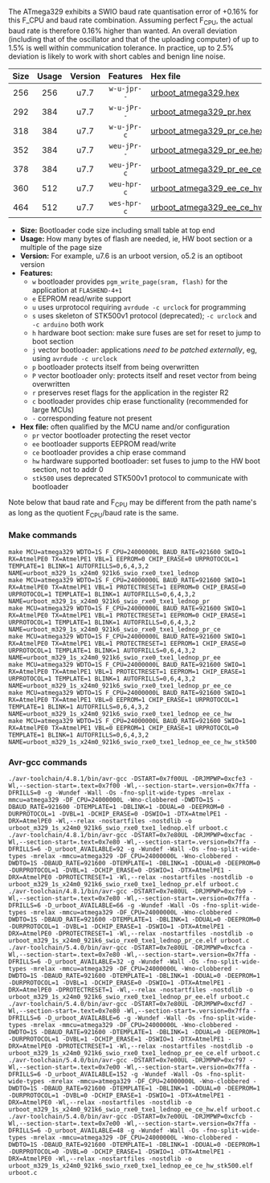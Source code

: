 The ATmega329 exhibits a SWIO baud rate quantisation error of +0.16% for this F_CPU and baud rate combination. Assuming perfect F<sub>CPU</sub>, the actual baud rate is therefore 0.16% higher than wanted. An overall deviation (including that of the oscillator and that of the uploading computer) of up to 1.5% is well within communication tolerance. In practice, up to 2.5% deviation is likely to work with short cables and benign line noise.

|Size|Usage|Version|Features|Hex file|
|:-:|:-:|:-:|:-:|:--|
|256|256|u7.7|`w-u-jpr--`|[urboot_atmega329.hex](https://raw.githubusercontent.com/stefanrueger/urboot.hex/main/u7.7/cores/megacore/atmega329/watchdog_1_s/external_oscillator/2000000_hz/76800_baud/uart0_rxe0_txe1/lednop/urboot_atmega329.hex)|
|292|384|u7.7|`w-u-jPr--`|[urboot_atmega329_pr.hex](https://raw.githubusercontent.com/stefanrueger/urboot.hex/main/u7.7/cores/megacore/atmega329/watchdog_1_s/external_oscillator/2000000_hz/76800_baud/uart0_rxe0_txe1/lednop/urboot_atmega329_pr.hex)|
|318|384|u7.7|`w-u-jPr-c`|[urboot_atmega329_pr_ce.hex](https://raw.githubusercontent.com/stefanrueger/urboot.hex/main/u7.7/cores/megacore/atmega329/watchdog_1_s/external_oscillator/2000000_hz/76800_baud/uart0_rxe0_txe1/lednop/urboot_atmega329_pr_ce.hex)|
|352|384|u7.7|`weu-jPr--`|[urboot_atmega329_pr_ee.hex](https://raw.githubusercontent.com/stefanrueger/urboot.hex/main/u7.7/cores/megacore/atmega329/watchdog_1_s/external_oscillator/2000000_hz/76800_baud/uart0_rxe0_txe1/lednop/urboot_atmega329_pr_ee.hex)|
|378|384|u7.7|`weu-jPr-c`|[urboot_atmega329_pr_ee_ce.hex](https://raw.githubusercontent.com/stefanrueger/urboot.hex/main/u7.7/cores/megacore/atmega329/watchdog_1_s/external_oscillator/2000000_hz/76800_baud/uart0_rxe0_txe1/lednop/urboot_atmega329_pr_ee_ce.hex)|
|360|512|u7.7|`weu-hpr-c`|[urboot_atmega329_ee_ce_hw.hex](https://raw.githubusercontent.com/stefanrueger/urboot.hex/main/u7.7/cores/megacore/atmega329/watchdog_1_s/external_oscillator/2000000_hz/76800_baud/uart0_rxe0_txe1/lednop/urboot_atmega329_ee_ce_hw.hex)|
|464|512|u7.7|`wes-hpr-c`|[urboot_atmega329_ee_ce_hw_stk500.hex](https://raw.githubusercontent.com/stefanrueger/urboot.hex/main/u7.7/cores/megacore/atmega329/watchdog_1_s/external_oscillator/2000000_hz/76800_baud/uart0_rxe0_txe1/lednop/urboot_atmega329_ee_ce_hw_stk500.hex)|

- **Size:** Bootloader code size including small table at top end
- **Usage:** How many bytes of flash are needed, ie, HW boot section or a multiple of the page size
- **Version:** For example, u7.6 is an urboot version, o5.2 is an optiboot version
- **Features:**
  + `w` bootloader provides `pgm_write_page(sram, flash)` for the application at `FLASHEND-4+1`
  + `e` EEPROM read/write support
  + `u` uses urprotocol requiring `avrdude -c urclock` for programming
  + `s` uses skeleton of STK500v1 protocol (deprecated); `-c urclock` and `-c arduino` both work
  + `h` hardware boot section: make sure fuses are set for reset to jump to boot section
  + `j` vector bootloader: applications *need to be patched externally*, eg, using `avrdude -c urclock`
  + `p` bootloader protects itself from being overwritten
  + `P` vector bootloader only: protects itself and reset vector from being overwritten
  + `r` preserves reset flags for the application in the register R2
  + `c` bootloader provides chip erase functionality (recommended for large MCUs)
  + `-` corresponding feature not present
- **Hex file:** often qualified by the MCU name and/or configuration
  + `pr` vector bootloader protecting the reset vector
  + `ee` bootloader supports EEPROM read/write
  + `ce` bootloader provides a chip erase command
  + `hw` hardware supported bootloader: set fuses to jump to the HW boot section, not to addr 0
  + `stk500` uses deprecated STK500v1 protocol to communicate with bootloader


Note below that baud rate and F<sub>CPU</sub> may be different from the path name's as long as the quotient F<sub>CPU</sub>/baud rate is the same.

### Make commands
```
make MCU=atmega329 WDTO=1S F_CPU=24000000L BAUD_RATE=921600 SWIO=1 RX=AtmelPE0 TX=AtmelPE1 VBL=1 EEPROM=0 CHIP_ERASE=0 URPROTOCOL=1 TEMPLATE=1 BLINK=1 AUTOFRILLS=0,6,4,3,2 NAME=urboot_m329_1s_x24m0_921k6_swio_rxe0_txe1_lednop
make MCU=atmega329 WDTO=1S F_CPU=24000000L BAUD_RATE=921600 SWIO=1 RX=AtmelPE0 TX=AtmelPE1 VBL=1 PROTECTRESET=1 EEPROM=0 CHIP_ERASE=0 URPROTOCOL=1 TEMPLATE=1 BLINK=1 AUTOFRILLS=0,6,4,3,2 NAME=urboot_m329_1s_x24m0_921k6_swio_rxe0_txe1_lednop_pr
make MCU=atmega329 WDTO=1S F_CPU=24000000L BAUD_RATE=921600 SWIO=1 RX=AtmelPE0 TX=AtmelPE1 VBL=1 PROTECTRESET=1 EEPROM=0 CHIP_ERASE=1 URPROTOCOL=1 TEMPLATE=1 BLINK=1 AUTOFRILLS=0,6,4,3,2 NAME=urboot_m329_1s_x24m0_921k6_swio_rxe0_txe1_lednop_pr_ce
make MCU=atmega329 WDTO=1S F_CPU=24000000L BAUD_RATE=921600 SWIO=1 RX=AtmelPE0 TX=AtmelPE1 VBL=1 PROTECTRESET=1 EEPROM=1 CHIP_ERASE=0 URPROTOCOL=1 TEMPLATE=1 BLINK=1 AUTOFRILLS=0,6,4,3,2 NAME=urboot_m329_1s_x24m0_921k6_swio_rxe0_txe1_lednop_pr_ee
make MCU=atmega329 WDTO=1S F_CPU=24000000L BAUD_RATE=921600 SWIO=1 RX=AtmelPE0 TX=AtmelPE1 VBL=1 PROTECTRESET=1 EEPROM=1 CHIP_ERASE=1 URPROTOCOL=1 TEMPLATE=1 BLINK=1 AUTOFRILLS=0,6,4,3,2 NAME=urboot_m329_1s_x24m0_921k6_swio_rxe0_txe1_lednop_pr_ee_ce
make MCU=atmega329 WDTO=1S F_CPU=24000000L BAUD_RATE=921600 SWIO=1 RX=AtmelPE0 TX=AtmelPE1 VBL=0 EEPROM=1 CHIP_ERASE=1 URPROTOCOL=1 TEMPLATE=1 BLINK=1 AUTOFRILLS=0,6,4,3,2 NAME=urboot_m329_1s_x24m0_921k6_swio_rxe0_txe1_lednop_ee_ce_hw
make MCU=atmega329 WDTO=1S F_CPU=24000000L BAUD_RATE=921600 SWIO=1 RX=AtmelPE0 TX=AtmelPE1 VBL=0 EEPROM=1 CHIP_ERASE=1 URPROTOCOL=0 TEMPLATE=1 BLINK=1 AUTOFRILLS=0,6,4,3,2 NAME=urboot_m329_1s_x24m0_921k6_swio_rxe0_txe1_lednop_ee_ce_hw_stk500
```

### Avr-gcc commands
```
./avr-toolchain/4.8.1/bin/avr-gcc -DSTART=0x7f00UL -DRJMPWP=0xcfe3 -Wl,--section-start=.text=0x7f00 -Wl,--section-start=.version=0x7ffa -DFRILLS=0 -g -Wundef -Wall -Os -fno-split-wide-types -mrelax -mmcu=atmega329 -DF_CPU=24000000L -Wno-clobbered -DWDTO=1S -DBAUD_RATE=921600 -DTEMPLATE=1 -DBLINK=1 -DDUAL=0 -DEEPROM=0 -DURPROTOCOL=1 -DVBL=1 -DCHIP_ERASE=0 -DSWIO=1 -DTX=AtmelPE1 -DRX=AtmelPE0 -Wl,--relax -nostartfiles -nostdlib -o urboot_m329_1s_x24m0_921k6_swio_rxe0_txe1_lednop.elf urboot.c
./avr-toolchain/4.8.1/bin/avr-gcc -DSTART=0x7e80UL -DRJMPWP=0xcfac -Wl,--section-start=.text=0x7e80 -Wl,--section-start=.version=0x7ffa -DFRILLS=6 -D_urboot_AVAILABLE=92 -g -Wundef -Wall -Os -fno-split-wide-types -mrelax -mmcu=atmega329 -DF_CPU=24000000L -Wno-clobbered -DWDTO=1S -DBAUD_RATE=921600 -DTEMPLATE=1 -DBLINK=1 -DDUAL=0 -DEEPROM=0 -DURPROTOCOL=1 -DVBL=1 -DCHIP_ERASE=0 -DSWIO=1 -DTX=AtmelPE1 -DRX=AtmelPE0 -DPROTECTRESET=1 -Wl,--relax -nostartfiles -nostdlib -o urboot_m329_1s_x24m0_921k6_swio_rxe0_txe1_lednop_pr.elf urboot.c
./avr-toolchain/4.8.1/bin/avr-gcc -DSTART=0x7e80UL -DRJMPWP=0xcfb9 -Wl,--section-start=.text=0x7e80 -Wl,--section-start=.version=0x7ffa -DFRILLS=6 -D_urboot_AVAILABLE=66 -g -Wundef -Wall -Os -fno-split-wide-types -mrelax -mmcu=atmega329 -DF_CPU=24000000L -Wno-clobbered -DWDTO=1S -DBAUD_RATE=921600 -DTEMPLATE=1 -DBLINK=1 -DDUAL=0 -DEEPROM=0 -DURPROTOCOL=1 -DVBL=1 -DCHIP_ERASE=1 -DSWIO=1 -DTX=AtmelPE1 -DRX=AtmelPE0 -DPROTECTRESET=1 -Wl,--relax -nostartfiles -nostdlib -o urboot_m329_1s_x24m0_921k6_swio_rxe0_txe1_lednop_pr_ce.elf urboot.c
./avr-toolchain/5.4.0/bin/avr-gcc -DSTART=0x7e80UL -DRJMPWP=0xcfca -Wl,--section-start=.text=0x7e80 -Wl,--section-start=.version=0x7ffa -DFRILLS=6 -D_urboot_AVAILABLE=32 -g -Wundef -Wall -Os -fno-split-wide-types -mrelax -mmcu=atmega329 -DF_CPU=24000000L -Wno-clobbered -DWDTO=1S -DBAUD_RATE=921600 -DTEMPLATE=1 -DBLINK=1 -DDUAL=0 -DEEPROM=1 -DURPROTOCOL=1 -DVBL=1 -DCHIP_ERASE=0 -DSWIO=1 -DTX=AtmelPE1 -DRX=AtmelPE0 -DPROTECTRESET=1 -Wl,--relax -nostartfiles -nostdlib -o urboot_m329_1s_x24m0_921k6_swio_rxe0_txe1_lednop_pr_ee.elf urboot.c
./avr-toolchain/5.4.0/bin/avr-gcc -DSTART=0x7e80UL -DRJMPWP=0xcfd7 -Wl,--section-start=.text=0x7e80 -Wl,--section-start=.version=0x7ffa -DFRILLS=6 -D_urboot_AVAILABLE=6 -g -Wundef -Wall -Os -fno-split-wide-types -mrelax -mmcu=atmega329 -DF_CPU=24000000L -Wno-clobbered -DWDTO=1S -DBAUD_RATE=921600 -DTEMPLATE=1 -DBLINK=1 -DDUAL=0 -DEEPROM=1 -DURPROTOCOL=1 -DVBL=1 -DCHIP_ERASE=1 -DSWIO=1 -DTX=AtmelPE1 -DRX=AtmelPE0 -DPROTECTRESET=1 -Wl,--relax -nostartfiles -nostdlib -o urboot_m329_1s_x24m0_921k6_swio_rxe0_txe1_lednop_pr_ee_ce.elf urboot.c
./avr-toolchain/5.4.0/bin/avr-gcc -DSTART=0x7e00UL -DRJMPWP=0xcf97 -Wl,--section-start=.text=0x7e00 -Wl,--section-start=.version=0x7ffa -DFRILLS=6 -D_urboot_AVAILABLE=152 -g -Wundef -Wall -Os -fno-split-wide-types -mrelax -mmcu=atmega329 -DF_CPU=24000000L -Wno-clobbered -DWDTO=1S -DBAUD_RATE=921600 -DTEMPLATE=1 -DBLINK=1 -DDUAL=0 -DEEPROM=1 -DURPROTOCOL=1 -DVBL=0 -DCHIP_ERASE=1 -DSWIO=1 -DTX=AtmelPE1 -DRX=AtmelPE0 -Wl,--relax -nostartfiles -nostdlib -o urboot_m329_1s_x24m0_921k6_swio_rxe0_txe1_lednop_ee_ce_hw.elf urboot.c
./avr-toolchain/5.4.0/bin/avr-gcc -DSTART=0x7e00UL -DRJMPWP=0xcfcb -Wl,--section-start=.text=0x7e00 -Wl,--section-start=.version=0x7ffa -DFRILLS=6 -D_urboot_AVAILABLE=48 -g -Wundef -Wall -Os -fno-split-wide-types -mrelax -mmcu=atmega329 -DF_CPU=24000000L -Wno-clobbered -DWDTO=1S -DBAUD_RATE=921600 -DTEMPLATE=1 -DBLINK=1 -DDUAL=0 -DEEPROM=1 -DURPROTOCOL=0 -DVBL=0 -DCHIP_ERASE=1 -DSWIO=1 -DTX=AtmelPE1 -DRX=AtmelPE0 -Wl,--relax -nostartfiles -nostdlib -o urboot_m329_1s_x24m0_921k6_swio_rxe0_txe1_lednop_ee_ce_hw_stk500.elf urboot.c
```

